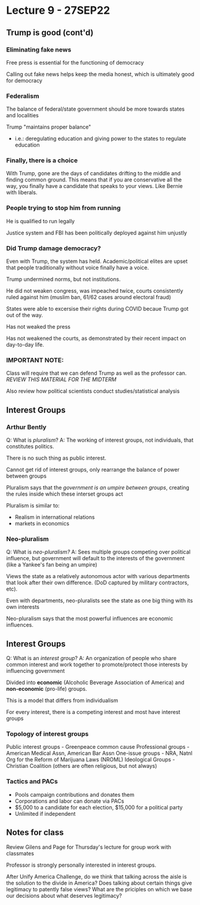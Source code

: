 # Lecture 9 - 27SEP22
## Trump is good (cont'd)
### Eliminating fake news
Free press is essential for the functioning of democracy

Calling out fake news helps keep the media honest, which is ultimately good for democracy

### Federalism
The balance of federal/state government should be more towards states and localities

Trump "maintains proper balance"
- i.e.: deregulating education and giving power to the states to regulate education

### Finally, there is a choice
With Trump, gone are the days of candidates drifting to the middle and finding common ground. This means that if you are conservative all the way, you finally have a candidate that speaks to your views. Like Bernie with liberals.

### People trying to stop him from running
He is qualified to run legally

Justice system and FBI has been politically deployed against him unjustly

### Did Trump damage democracy?
Even with Trump, the system has held. Academic/political elites are upset that people traditionally without voice finally have a voice.

Trump undermined norms, but not institutions.

He did not weaken congress, was impeached twice, courts consistently ruled against him (muslim ban, 61/62 cases around electoral fraud)

States were able to excersise their rights during COVID becaue Trump got out of the way.

Has not weaked the press

Has not weakened the courts, as demonstrated by their recent impact on day-to-day life.

### IMPORTANT NOTE:
Class will require that we can defend Trump as well as the professor can. *REVIEW THIS MATERIAL FOR THE MIDTERM*

Also review how political scientists conduct studies/statistical analysis

## Interest Groups
### Arthur Bently
Q: What is *pluralism*?
A: The working of interest groups, not individuals, that constitutes politics.

There is no such thing as public interest.

Cannot get rid of interest groups, only rearrange the balance of power between groups

Pluralism says that the *government is an umpire between groups*, creating the rules inside which these interset groups act

Pluralism is similar to:
- Realism in international relations
- markets in economics

### Neo-pluralism
Q: What is *neo-pluralism?*
A: Sees multiple groups competing over political influence, but government will default to the interests of the government (like a Yankee's fan being an umpire)

Views the state as a relatively autonomous actor with various departments that look after their own difference. (DoD captured by military contractors, etc).

Even with departments, neo-pluralists see the state as one big thing with its own interests

Neo-pluralism says that the most powerful influences are economic influences.

## Interest Groups
Q: What is an *interest group*?
A: An organization of people who share common interest and work together to promote/protect those interests by influencing government

Divided into **economic** (Alcoholic Beverage Association of America) and **non-economic** (pro-life) groups.

This is a model that differs from individualism

For every interest, there is a competing interest and most have interest groups

### Topology of interest groups
Public interest groups - Greenpeace common cause
Professional groups - American Medical Assn, American Bar Assn
One-issue groups - NRA, Natnl Org for the Reform of Marijuana Laws (NROML)
Ideological Groups - Christian Coalition (others are often religious, but not always)

### Tactics and PACs
- Pools campaign contributions and donates them
- Corporations and labor can donate via PACs
- $5,000 to a candidate for each election, $15,000 for a political party
- Unlimited if independent

## Notes for class
Review Gilens and Page for Thursday's lecture for group work with classmates

Professor is strongly personally interested in interest groups. 

After Unify America Challenge, do we think that talking across the aisle is the solution to the divide in America? Does talking about certain things give legitimacy to patently false views? What are the priciples on which we base our decisions about what deserves legitimacy?